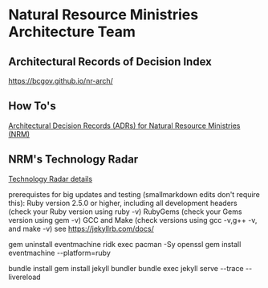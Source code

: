 # Natural Resource Ministries Architecture Team

## Architectural Records of Decision Index

https://bcgov.github.io/nr-arch/

## How To's 
[Architectural Decision Records (ADRs) for Natural Resource Ministries (NRM)](https://github.com/bcgov/nr-arch/blob/master/docs/index.md)


## NRM's Technology Radar
[Technology Radar details](docs/TechRadar/TechRadar.md)

prerequistes for big updates and testing (smallmarkdown edits don't require this):
Ruby version 2.5.0 or higher, including all development headers (check your Ruby version using ruby -v)
RubyGems (check your Gems version using gem -v)
GCC and Make (check versions using gcc -v,g++ -v, and make -v)
see https://jekyllrb.com/docs/


gem uninstall eventmachine
ridk exec pacman -Sy openssl
gem install eventmachine --platform=ruby

bundle install
gem install jekyll bundler
bundle exec jekyll serve --trace --livereload